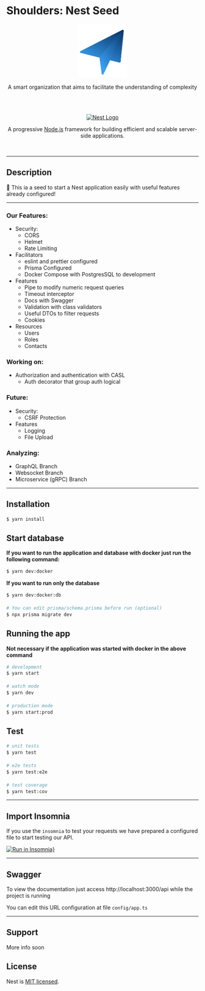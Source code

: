 # Shoulders: Nest Seed

<div display="flex" align="center" justify="space-between" flex="auto">
<img src="./.github/images/Shoulders-Icon.svg" width="128" alt="Shoulders Logo" >

<p align="center">A smart organization that aims to facilitate the understanding of complexity</p>
<br>
<br>

<a href="http://nestjs.com/" target="blank"><img src="https://nestjs.com/img/logo_text.svg" width="320" alt="Nest Logo" /></a>

  <p align="center">A progressive <a href="http://nodejs.org" target="_blank">Node.js</a> framework for building efficient and scalable server-side applications.</p>
</div>  
    
<br><hr>

## Description

🚀 This ia a seed to start a Nest application easily with useful features already configured!

<hr>

### Our Features:

- Security:
  - CORS
  - Helmet
  - Rate Limiting
- Facilitators
  - eslint and prettier configured
  - Prisma Configured
  - Docker Compose with PostgresSQL to development
- Features
  - Pipe to modify numeric request queries
  - Timeout interceptor
  - Docs with Swagger
  - Validation with class validators
  - Useful DTOs to filter requests
  - Cookies
- Resources
  - Users
  - Roles
  - Contacts

### Working on:

- Authorization and authentication with CASL
  - Auth decorator that group auth logical

### Future:

- Security:
  - CSRF Protection
- Features
  - Logging
  - File Upload

### Analyzing:

- GraphQL Branch
- Websocket Branch
- Microservice (gRPC) Branch

<hr>

## Installation

```bash
$ yarn install
```

## Start database

**If you want to run the application and database with docker just run the following command:**

```bash
$ yarn dev:docker
```

**If you want to run only the database**

```bash
$ yarn dev:docker:db

# You can edit prisma/schema.prisma before run (optional)
$ npx prisma migrate dev
```

## Running the app

**Not necessary if the application was started with docker in the above command**

```bash
# development
$ yarn start

# watch mode
$ yarn dev

# production mode
$ yarn start:prod
```

## Test

```bash
# unit tests
$ yarn test

# e2e tests
$ yarn test:e2e

# test coverage
$ yarn test:cov
```

<hr>

## Import Insomnia

If you use the `insomnia` to test your requests we have prepared a configured file to start testing our API.

[![Run in Insomnia}](https://insomnia.rest/images/run.svg)](https://insomnia.rest/run/?label=Shoulders%20Seed&uri=https%3A%2F%2Fgithub.com%2FEureka-Shoulders%2Fnest-seed%2Fblob%2Fmain%2F.github%2Finsomnia.json)

<hr>

## Swagger

To view the documentation just access http://localhost:3000/api while the project is running

You can edit this URL configuration at file `config/app.ts`

<hr>

## Support

More info soon

## License

Nest is [MIT licensed](LICENSE).
